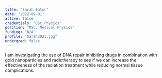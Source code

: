 ```yaml
---
title: "Sarah Eaton"
date: "2022-09-01"
active: false
credentials: "BSc Physics"
position: "MSc, Medical Physics"
funding: "N/A"
profile: "Sarah2023.jpg"
undergrad: false
---
```


I am investigating the use of DNA repair inhibiting drugs in combination with gold nanoparticles and radiotherapy to see if we can increase the effectiveness of the radiation treatment while reducing normal tissue complications.
